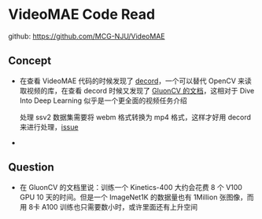 # VideoMAE Code Read

github: https://github.com/MCG-NJU/VideoMAE

## Concept

- 在查看 VideoMAE 代码的时候发现了 [decord](https://github.com/dmlc/decord)，一个可以替代 OpenCV 来读取视频的库，在查看 decord 时候又发现了 [GluonCV 的文档](https://cv.gluon.ai/build/examples_action_recognition/decord_loader.html)，这相对于 Dive Into Deep Learning 似乎是一个更全面的视频任务介绍

  处理 ssv2 数据集需要将 webm 格式转换为 mp4 格式，这样才好用 decord 来进行处理，[issue](https://github.com/MCG-NJU/VideoMAE/issues/62)

- 

## Question

- 在 GluonCV 的文档里说：训练一个 Kinetics-400 大约会花费 8 个 V100 GPU 10 天的时间。但是一个 ImageNet1K 的数据量也有 1Million 张图像，而用 8卡 A100 训练也只需要数小时，或许里面还有上升空间